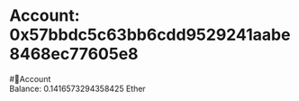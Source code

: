 
Account: 0x57bbdc5c63bb6cdd9529241aabe8468ec77605e8
===================================================
  
#📜Account  
Balance: 0.1416573294358425 Ether